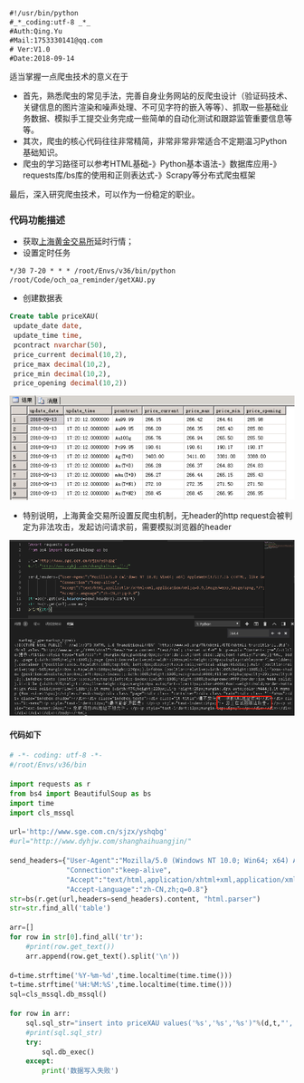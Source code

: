 ```shell
#!/usr/bin/python
#_*_coding:utf-8 _*_
#Auth:Qing.Yu
#Mail:1753330141@qq.com
# Ver:V1.0
#Date:2018-09-14
```
适当掌握一点爬虫技术的意义在于
- 首先，熟悉爬虫的常见手法，完善自身业务网站的反爬虫设计（验证码技术、关键信息的图片渲染和噪声处理、不可见字符的嵌入等等）、抓取一些基础业务数据、模拟手工提交业务完成一些简单的自动化测试和跟踪监管重要信息等等。
- 其次，爬虫的核心代码往往非常精简，非常非常非常适合不定期温习Python基础知识。
- 爬虫的学习路径可以参考HTML基础-》Python基本语法-》数据库应用-》requests库/bs库的使用和正则表达式-》Scrapy等分布式爬虫框架

最后，深入研究爬虫技术，可以作为一份稳定的职业。

### 代码功能描述
- 获取[上海黄金交易所](http://www.sge.com.cn/sjzx/yshqbg)延时行情；
- 设置定时任务
```
*/30 7-20 * * * /root/Envs/v36/bin/python /root/Code/och_oa_reminder/getXAU.py
```
- 创建数据表
```sql
Create table priceXAU(
 update_date date,
 update_time time,
 pcontract nvarchar(50),
 price_current decimal(10,2),
 price_max decimal(10,2),
 price_min decimal(10,2),
 price_opening decimal(10,2))
```
![采集数据](https://github.com/QingYu2017/pic/blob/master/07.png)
- 特别说明，上海黄金交易所设置反爬虫机制，无header的http request会被判定为非法攻击，发起访问请求前，需要模拟浏览器的header

![Image 报错截图](https://github.com/QingYu2017/pic/blob/master/08.png)
#### 代码如下
```python
# -*- coding: utf-8 -*- 
#/root/Envs/v36/bin

import requests as r
from bs4 import BeautifulSoup as bs
import time
import cls_mssql

url='http://www.sge.com.cn/sjzx/yshqbg'
#url="http://www.dyhjw.com/shanghaihuangjin/"

send_headers={"User-Agent":"Mozilla/5.0 (Windows NT 10.0; Win64; x64) AppleWebKit/537.36 (KHTML, like Gecko) Chrome/61.0.3163.100 Safari/537.36",
              "Connection":"keep-alive",
              "Accept":"text/html,application/xhtml+xml,application/xml;q=0.9,image/webp,image/apng,*/*;q=0.8",
              "Accept-Language":"zh-CN,zh;q=0.8"}
str=bs(r.get(url,headers=send_headers).content, "html.parser")
str=str.find_all('table')

arr=[]
for row in str[0].find_all('tr'):
    #print(row.get_text())
    arr.append(row.get_text().split('\n'))

d=time.strftime('%Y-%m-%d',time.localtime(time.time()))
t=time.strftime('%H:%M:%S',time.localtime(time.time()))
sql=cls_mssql.db_mssql()

for row in arr:
    sql.sql_str="insert into priceXAU values('%s','%s','%s')"%(d,t,"','".join(row[1:-1]))
    #print(sql.sql_str)
    try:
        sql.db_exec()
    except:
        print('数据写入失败')

```
